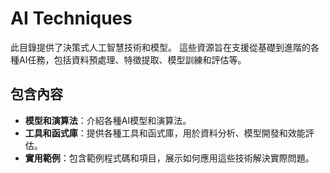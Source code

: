# AI Techniques
此目錄提供了決策式人工智慧技術和模型。 這些資源旨在支援從基礎到進階的各種AI任務，包括資料預處理、特徵提取、模型訓練和評估等。

## 包含內容
- **模型和演算法**：介紹各種AI模型和演算法。
- **工具和函式庫**：提供各種工具和函式庫，用於資料分析、模型開發和效能評估。
- **實用範例**：包含範例程式碼和項目，展示如何應用這些技術解決實際問題。
